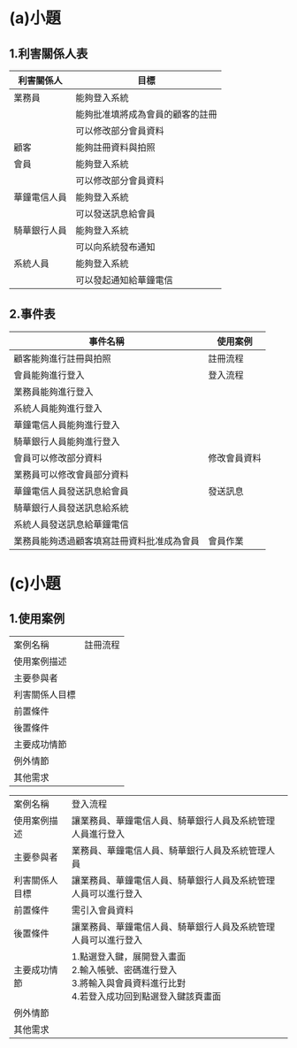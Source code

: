 # (a)小題
## 1.利害關係人表
|利害關係人|目標|
|-------|------|
|業務員|能夠登入系統|
||能夠批准填將成為會員的顧客的註冊|
||可以修改部分會員資料|
|顧客|能夠註冊資料與拍照|
|會員|能夠登入系統|
||可以修改部分會員資料|
|華鐘電信人員|能夠登入系統|
||可以發送訊息給會員|
|騎華銀行人員|能夠登入系統|
||可以向系統發布通知|
|系統人員|能夠登入系統|
||可以發起通知給華鐘電信|
## 2.事件表
|事件名稱|使用案例|
|-------|------|
|顧客能夠進行註冊與拍照|註冊流程|
|會員能夠進行登入|登入流程|
|業務員能夠進行登入|
|系統人員能夠進行登入|
|華鐘電信人員能夠進行登入|
|騎華銀行人員能夠進行登入|
|會員可以修改部分資料|修改會員資料|
|業務員可以修改會員部分資料|
|華鐘電信人員發送訊息給會員|發送訊息|
|騎華銀行人員發送訊息給系統|
|系統人員發送訊息給華鐘電信|
|業務員能夠透過顧客填寫註冊資料批准成為會員|會員作業|
# (c)小題
## 1.使用案例
|||
|-----|-----|
案例名稱|註冊流程
使用案例描述|
主要參與者|
利害關係人目標|
前置條件|
後置條件|
主要成功情節|
例外情節|
其他需求|

|||
|-----|-----|
案例名稱|登入流程
使用案例描述|讓業務員、華鐘電信人員、騎華銀行人員及系統管理人員進行登入
主要參與者|業務員、華鐘電信人員、騎華銀行人員及系統管理人員
利害關係人目標|讓業務員、華鐘電信人員、騎華銀行人員及系統管理人員可以進行登入
前置條件|需引入會員資料
後置條件|讓業務員、華鐘電信人員、騎華銀行人員及系統管理人員可以進行登入
主要成功情節|1.點選登入鍵，展開登入畫面<br>2.輸入帳號、密碼進行登入<br>3.將輸入與會員資料進行比對<br>4.若登入成功回到點選登入鍵該頁畫面
例外情節|
其他需求|